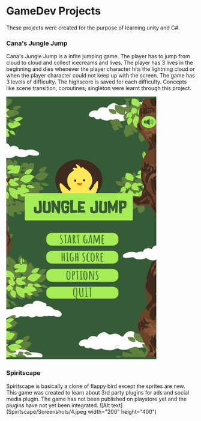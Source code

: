 # GameDev Projects #
These projects were created for the purpose of learning unity and C#.

### Cana's Jungle Jump ###
Cana's Jungle Jump is a infite jumping game. The player has to jump from cloud to cloud and collect icecreams and lives. The player has 3 lives in the beginning and dies whenever the player character hits the lightning cloud or when the player character could not keep up with the screen. The game has 3 levels of difficulty. The highscore is saved for each difficulty. Concepts like scene transition, coroutines, singleton were learnt through this project.


<img src="https://github.com/Vaishnavi0123/GameDev/blob/main/Cana%20Jump/Screenshots/Screenshot_20210907-110214.png?raw=true" width="400" height="700">

### Spiritscape ###
Spiritscape is basically a clone of flappy bird except the sprites are new. This game was created to learn about 3rd party plugins for ads and social media plugin. The game has not been published on playstore yet and the plugins have not yet been integrated.
![Alt text](Spiritscape/Screenshots/4.jpeg width="200" height="400")
